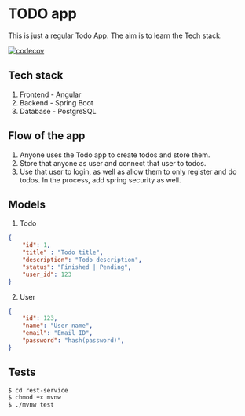 # TODO app

This is just a regular Todo App. The aim is to learn the Tech stack.

[![codecov](https://codecov.io/gh/ShubhankarKG/TodoApp/branch/master/graph/badge.svg?token=G1F6YFCKZD)](https://codecov.io/gh/ShubhankarKG/TodoApp)

## Tech stack

1. Frontend - Angular
2. Backend - Spring Boot
3. Database - PostgreSQL

## Flow of the app

1. Anyone uses the Todo app to create todos and store them.
2. Store that anyone as user and connect that user to todos.
3. Use that user to login, as well as allow them to only register and do todos. In the process, add spring security as well.

## Models

1. Todo

```json
{
    "id": 1,
    "title" : "Todo title",
    "description": "Todo description",
    "status": "Finished | Pending",
    "user_id": 123
}
```

2. User

```json
{
    "id": 123,
    "name": "User name",
    "email": "Email ID",
    "password": "hash(password)",
}
```

## Tests

```bash
$ cd rest-service
$ chmod +x mvnw
$ ./mvnw test
```

